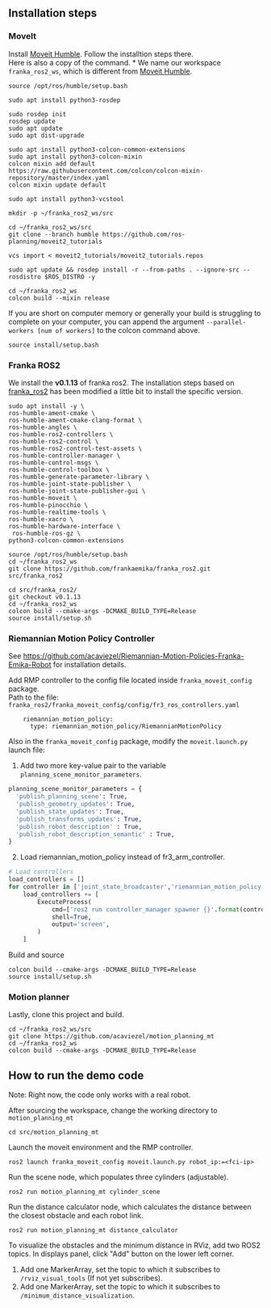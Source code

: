 
## Installation steps
### MoveIt
Install [Moveit Humble](https://moveit.picknik.ai/humble/doc/tutorials/getting_started/getting_started.html).
Follow the installtion steps there.\
Here is also a copy of the command. * We name our workspace `franka_ros2_ws`, which is
different from [Moveit Humble](https://moveit.picknik.ai/humble/doc/tutorials/getting_started/getting_started.html).
```
source /opt/ros/humble/setup.bash
```
```
sudo apt install python3-rosdep
```
```
sudo rosdep init
rosdep update
sudo apt update
sudo apt dist-upgrade
```
```
sudo apt install python3-colcon-common-extensions
sudo apt install python3-colcon-mixin
colcon mixin add default https://raw.githubusercontent.com/colcon/colcon-mixin-repository/master/index.yaml
colcon mixin update default
```
```
sudo apt install python3-vcstool
```
```
mkdir -p ~/franka_ros2_ws/src
```
```
cd ~/franka_ros2_ws/src
git clone --branch humble https://github.com/ros-planning/moveit2_tutorials
```
```
vcs import < moveit2_tutorials/moveit2_tutorials.repos
```
```
sudo apt update && rosdep install -r --from-paths . --ignore-src --rosdistro $ROS_DISTRO -y
```
```
cd ~/franka_ros2_ws
colcon build --mixin release
```
If you are short on computer memory or generally your build is struggling to complete on your computer, 
you can append the argument `--parallel-workers [num of workers]` to the colcon command above.
```
source install/setup.bash
```

### Franka ROS2
We install the **v0.1.13** of franka ros2. The installation steps based on [franka_ros2](https://github.com/frankaemika/franka_ros2/blob/humble/README.md)
has been modified a little bit to install the specific version.
```
sudo apt install -y \
ros-humble-ament-cmake \
ros-humble-ament-cmake-clang-format \
ros-humble-angles \
ros-humble-ros2-controllers \
ros-humble-ros2-control \
ros-humble-ros2-control-test-assets \
ros-humble-controller-manager \
ros-humble-control-msgs \
ros-humble-control-toolbox \
ros-humble-generate-parameter-library \
ros-humble-joint-state-publisher \
ros-humble-joint-state-publisher-gui \
ros-humble-moveit \
ros-humble-pinocchio \
ros-humble-realtime-tools \
ros-humble-xacro \
ros-humble-hardware-interface \
 ros-humble-ros-gz \
python3-colcon-common-extensions
```
```
source /opt/ros/humble/setup.bash
cd ~/franka_ros2_ws
git clone https://github.com/frankaemika/franka_ros2.git src/franka_ros2
```
```
cd src/franka_ros2/
git checkout v0.1.13
cd ~/franka_ros2_ws
colcon build --cmake-args -DCMAKE_BUILD_TYPE=Release 
source install/setup.sh
```

### Riemannian Motion Policy Controller

See https://github.com/acaviezel/Riemannian-Motion-Policies-Franka-Emika-Robot for installation details.

Add RMP controller to the config file located inside  `franka_moveit_config` package.\
Path to the file: `franka_ros2/franka_moveit_config/config/fr3_ros_controllers.yaml`
```
    riemannian_motion_policy:
      type: riemannian_motion_policy/RiemannianMotionPolicy 
```
Also in the `franka_moveit_config` package, modify the `moveit.launch.py` launch file:
1. Add two more key-value pair to the variable `planning_scene_monitor_parameters`.
  ```python
  planning_scene_monitor_parameters = {
    'publish_planning_scene': True,
    'publish_geometry_updates': True,
    'publish_state_updates': True,
    'publish_transforms_updates': True,
    'publish_robot_description' : True,
    'publish_robot_description_semantic' : True,
  }
  ```
2. Load riemannian_motion_policy instead of fr3_arm_controller.
  ```python
  # Load controllers
  load_controllers = []
  for controller in ['joint_state_broadcaster','riemannian_motion_policy']: # instead of fr3_arm_controller
      load_controllers += [
          ExecuteProcess(
              cmd=['ros2 run controller_manager spawner {}'.format(controller)],
              shell=True,
              output='screen',
          )
      ]
  ```
Build and source
```
colcon build --cmake-args -DCMAKE_BUILD_TYPE=Release 
source install/setup.sh
```
### Motion planner
Lastly, clone this project and build.
```
cd ~/franka_ros2_ws/src
git clone https://github.com/acaviezel/motion_planning_mt
cd ~/franka_ros2_ws
colcon build --cmake-args -DCMAKE_BUILD_TYPE=Release
```

## How to run the demo code
Note: Right now, the code only works with a real robot.

After sourcing the workspace, change the working directory to `motion_planning_mt`
```
cd src/motion_planning_mt
```
Launch the moveit environment and the RMP controller.
```
ros2 launch franka_moveit_config moveit.launch.py robot_ip:=<fci-ip>
```

Run the scene node, which populates three cylinders (adjustable).
```
ros2 run motion_planning_mt cylinder_scene
```

Run the distance calculator node, which calculates the distance between the closest obstacle and each robot link.
```
ros2 run motion_planning_mt distance_calculator
```

To visualize the obstacles and the minimum distance in RViz, add two ROS2 topics. In displays panel, click "Add" button on the lower left corner.
   1. Add one MarkerArray, set the topic to which it subscribes to `/rviz_visual_tools` (If not yet subscribes).
   2. Add one MarkerArray, set the topic to which it subscribes to `/minimum_distance_visualization`.


